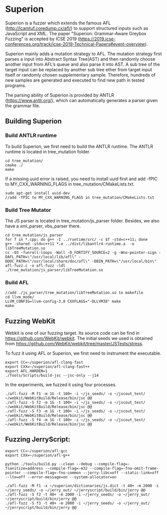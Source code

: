 # Superion

Superion is a fuzzer which extends the famous AFL (http://lcamtuf.coredump.cx/afl/) to support structured inputs such as JavaScript and XML. The paper "Superion: Grammar-Aware Greybox Fuzzing" is accepted by ICSE 2019 (https://2019.icse-conferences.org/track/icse-2019-Technical-Papers#event-overview). 

Superion mainly adds a mutation strategy to AFL. The mutation strategy first parses a input into Abstract Syntax Tree(AST)  and then randomly choose another input from AFL’s queue and also parse it into AST. A sub tree of the target input can be replaced by another sub tree ether from target input itself or randomly chosen supplementary sample. Therefore, hundreds of new samples are generated and executed to find new path in tested programs.

The parsing ability of Superion is provided by ANTLR (https://www.antlr.org/), which can automatically generates a parser given the grammar file. 

## Building Superion

### Build ANTLR runtime

To build Superion, we first need to build the ANTLR runtime. The ANTLR runtime is located in tree_mutation folder.

```
cd tree_mutation/
cmake ./
make
```

If a missing uuid error is raised, you need to install uuid first and add -fPIC to MY_CXX_WARNING_FLAGS in tree_mutation/CMakeLists.txt.

```
sudo apt-get install uuid-dev
//add -fPIC to MY_CXX_WARNING_FLAGS in tree_mutation/CMakeLists.txt
```

### Build Tree Mutator

The JS parser is located in tree_mutation/js_parser folder. Besides, we also have a xml_parser, vbs_parser there.

```
cd tree_mutation/js_parser
for f in *.cpp; do g++ -I ../runtime/src/ -c $f -std=c++11; done
g++ -shared -std=c++11 *.o ../dist/libantlr4-runtime.a  -o libTreeMutation.so
cc -O3 -funroll-loops -Wall -D_FORTIFY_SOURCE=2 -g -Wno-pointer-sign -DAFL_PATH=\"/usr/local/lib/afl\" -DDOC_PATH=\"/usr/local/share/doc/afl\" -DBIN_PATH=\"/usr/local/bin\" afl-fuzz.c -o afl-fuzz -ldl ./tree_mutation/js_parser/libTreeMutation.so
```

### Build AFL

```
//add ./js_parser/tree_mutation/libTreeMutation.so to makefile
cd llvm_mode/
LLVM_CONFIG=llvm-config-3.8 CXXFLAGS="-DLLVM38" make
make
```

## Fuzzing WebKit

Webkit is one of our fuzzing target. Its source code can be find in https://github.com/WebKit/webkit. The initial seeds we used is obtained from https://github.com/WebKit/webkit/tree/master/JSTests/stress.

To fuzz it using AFL or Superion, we first need to instrument the executable. 

```
export CC=~/superion/afl-clang-fast
export CXX=~/superion/afl-clang-fast++
export AFL_HARDEN=1
./Tools/Scripts/build-jsc --jsc-only --j14
```

In the experiments, we fuzzed it using four processes.

```
./afl-fuzz -M f1 -m 1G -t 100+ -i ~/js_seeds/ -o ~/jscout_test/ ~/webkit/WebKitBuild/Release/bin/jsc @@
./afl-fuzz -S f2 -m 1G -t 100+ -i ~/js_seeds/ -o ~/jscout_test/ ~/webkit/WebKitBuild/Release/bin/jsc @@
./afl-fuzz -S f3 -m 1G -t 100+ -i ~/js_seeds/ -o ~/jscout_test/ ~/webkit/WebKitBuild/Release/bin/jsc @@
./afl-fuzz -S f4 -m 1G -t 100+ -i ~/js_seeds/ -o ~/jscout_test/ ~/webkit/WebKitBuild/Release/bin/jsc @@
```

## Fuzzing JerryScript:

```
export CC=~/superion/afl-gcc
export CXX=~/superion/afl-g++

python ./tools/build.py --clean --debug --compile-flag=-fsanitize=address --compile-flag=-m32 --compile-flag=-fno-omit-frame-pointer --compile-flag=-fno-common --jerry-libc=off --static-link=off --lto=off --error-message=on --system-allocator=on

./afl-fuzz -M f1 -x ~/superion/dictionaries/js.dict -t 40+ -m 2000 -i ~/jerry_seeds/ -o ~/jerry_out/ ~/jerryscript/build/bin/jerry @@
./afl-fuzz -S f2 -t 40+ -m 2000 -i ~/jerry_seeds/ -o ~/jerry_out/ ~/jerryscript/build/bin/jerry @@
./afl-fuzz -S f3 -t 40+ -m 2000 -i ~/jerry_seeds/ -o ~/jerry_out/ ~/jerryscript/build/bin/jerry @@
```
